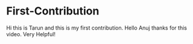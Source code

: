 # First-Contribution
Hi this is Tarun and this is my first contribution.
Hello Anuj thanks for this video.
Very Helpful!
